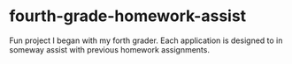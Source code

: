 # fourth-grade-homework-assist
Fun project I began with my forth grader. Each application is designed to in someway assist with previous homework assignments.
